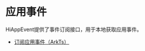 # 应用事件

HiAppEvent提供了事件订阅接口，用于本地获取应用事件。

- [订阅应用事件（ArkTs）](hiappevent-watcher-app-events-napi.md#订阅应用事件arkts)